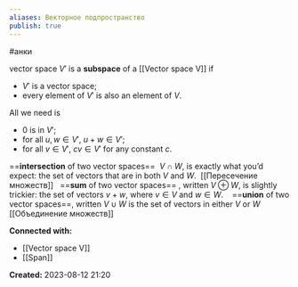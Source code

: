 ```yaml
---
aliases: Векторное подпространство
publish: true
---
```

#анки 

vector space $V'$ is a **subspace** of a [[Vector space V]] if
-   $V′$ is a vector space;
-   every element of $V'$ is also an element of $V$.

All we need is
-   $0$ is in $V′$;
-   for all $u, w \in V'$, $u + w \in V'$;
-   for all $v \in V'$, $cv \in V'$ for any constant $c$.

==**intersection** of two vector spaces==  $V∩W$, is exactly what you’d expect: the set of vectors that are in both $V$ and $W$.  [[Пересечение множеств]]
 
==**sum** of two vector spaces== , written $V⊕W$, is slightly trickier: the set of vectors $v+w$, where $v∈V$ and $w∈W$. 
 
==**union** of two vector spaces==, written $V∪W$ is the set of vectors in either $V$ or $W$  [[Объединение множеств]]




**Connected with:**
- [[Vector space V]]
- [[Span]]



**Created:** 2023-08-12 21:20
